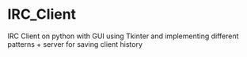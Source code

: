 # IRC_Client
IRC Client on python with GUI using Tkinter and implementing different patterns + server for saving client history
